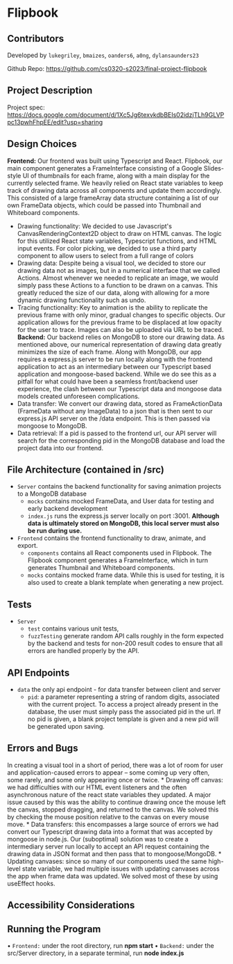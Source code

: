 # Flipbook
## Contributors
Developed by `lukegriley`, `bmaizes`, `oanders6`, `a0ng`, `dylansaunders23`

Github Repo: https://github.com/cs0320-s2023/final-project-flipbook

## Project Description
Project spec: https://docs.google.com/document/d/1Xc5Jg6texvkdbBEIs02idzjTLh9GLVPpc13pwhFhpEE/edit?usp=sharing


## Design Choices
**Frontend:** Our frontend was built using Typescript and React. Flipbook, our main component generates a FrameInterface consisting of a Google Slides-style UI of thumbnails for each frame, along with a main display for the currently selected frame. We heavily relied on React state variables to keep track of drawing data across all components and update them accordingly. This consisted of a large frameArray data structure containing a list of our own FrameData objects, which could be passed into Thumbnail and Whiteboard components.
 * Drawing functionality: We decided to use Javascript's CanvasRenderingContext2D object to draw on HTML canvas. The logic for this utilized React state variables, Typescript functions, and HTML input events. For color picking, we decided to use a third party component to allow users to select from a full range of colors
 * Drawing data: Despite being a visual tool, we decided to store our drawing data not as images, but in a numerical interface that we called Actions. Almost whenever we needed to replicate an image, we would simply pass these Actions to a function to be drawn on a canvas. This greatly reduced the size of our data, along with allowing for a more dynamic drawing functionality such as undo. 
 * Tracing functionality: Key to animation is the ability to replicate the previous frame with only minor, gradual changes to specific objects. Our application allows for the previous frame to be displaced at low opacity for the user to trace. Images can also be uploaded via URL to be traced. 
 **Backend:** Our backend relies on MongoDB to store our drawing data. As mentioned above, our numerical representation of drawing data greatly minimizes the size of each frame. Along with MongoDB, our app requires a express.js server to be run locally along with the frontend application to act as an intermediary between our Typescript based application and mongoose-based backend. While we do see this as a pitfall for what could have been a seamless front/backend user experience, the clash between our Typescript data and mongoose data models created unforeseen complications. 
 * Data transfer: We convert our drawing data, stored as FrameActionData (FrameData without any ImageData) to a json that is then sent to our express.js API server on the /data endpoint. This is then passed via mongoose to MongoDB.  
 * Data retrieval: If a pid is passed to the frontend url, our API server will search for the corresponding pid in the MongoDB database and load the project data into our frontend.


## File Architecture (contained in /src)
  * `Server` contains the backend functionality for saving animation projects to a MongoDB database
    * `mocks` contains mocked FrameData, and User data for testing and early backend development
    * `index.js` runs the express.js server locally on port :3001. **Although data is ultimately stored on MongoDB, this local server must also be run during use.**
  * `Frontend` contains the frontend functionality to draw, animate, and export.
    * `components` contains all React components used in Flipbook. The Flipbook component generates a FrameInterface, which in turn generates Thumbnail and Whiteboard components.
    * `mocks` contains mocked frame data. While this is used for testing, it is also used to create a blank template when generating a new project.
           
## Tests
* `Server`
    * `test` contains various unit tests, 
    * `fuzzTesting` generate random API calls roughly in the form expected by the backend and tests for non-200 result codes to ensure that all errors are handled properly by the API.


## API Endpoints
* `data` the only api endpoint - for data transfer between client and server
    * `pid`: a parameter representing a string of random digits, associated with the current project. To access a project already present in the database, the user must simply pass the associated pid in the url. If no pid is given, a blank project template is given and a new pid will be generated upon saving.
## Errors and Bugs
In creating a visual tool in a short of period, there was a lot of room for user and application-caused errors to appear – some coming up very often, some rarely, and some only appearing once or twice.
    * Drawing off canvas: we had difficulties with our HTML event listeners and the often asynchronous nature of the react state variables they updated. A major issue caused by this was the ability to continue drawing once the mouse left the canvas, stopped dragging, and returned to the canvas. We solved this by checking the mouse position relative to the canvas on every mouse move.
    * Data transfers: this encompasses a large source of errors we had convert our Typescript drawing data into a format that was accepted by mongoose in node.js. Our (suboptimal) solution was to create a intermediary server run locally to accept an API request containing the drawing data in JSON format and then pass that to mongoose/MongoDB.
    * Updating canvases: since so many of our components used the same high-level state variable, we had multiple issues with updating canvases across the app when frame data was updated. We solved most of these by using useEffect hooks.

## Accessibility Considerations


## Running the Program
• `Frontend:` under the root directory, run **npm start**
• `Backend:` under the src/Server directory, in a separate terminal, run **node index.js**
